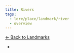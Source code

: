 ```yaml
---
title: Rivers
tags:
  - lore/place/landmark/river
  - overview
---
```


[<- Back to Landmarks](../index.md)

- 

